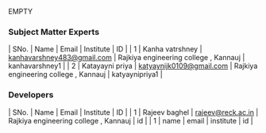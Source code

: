 EMPTY
<!-- Remove all lines above this line before making changes to the file -->
### Subject Matter Experts
| SNo. | Name | Email | Institute | ID |
| 1 | Kanha vatrshney | kanhavarshney483@gmail.com | Rajkiya engineering college , Kannauj | kanhavarshney1 |
| 2 | Katayayni priya  | katyaynijk0109@gmail.com | Rajkiya engineering college , Kannauj | katyaynipriya1 |

### Developers
| SNo. | Name | Email | Institute | ID |
| 1  | Rajeev baghel  | rajeev@reck.ac.in | Rajkiya engineering college , Kannauj | id |
| 1 | name | email | institute | id |